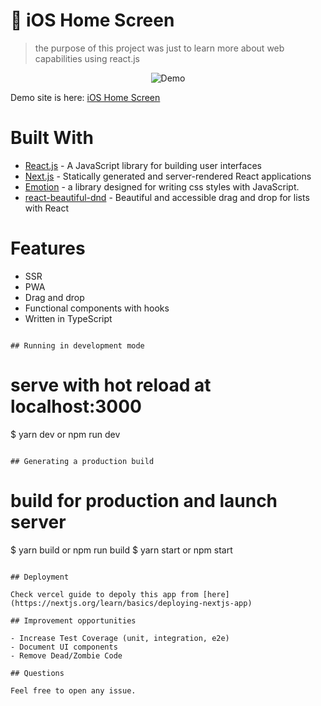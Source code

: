 # :iphone: iOS Home Screen

> the purpose of this project was just to learn more about web capabilities using react.js

<div align="center">
    <img src="./public/img/demo.gif" alt="Demo" />
</div>

Demo site is here: [iOS Home Screen](https://ios-homescreen.now.sh/)

# Built With

- [React.js](https://reactjs.org/) - A JavaScript library for building user interfaces
- [Next.js](https://nextjs.org/) - Statically generated and server-rendered React applications
- [Emotion](https://emotion.sh/) - a library designed for writing css styles with JavaScript.
- [react-beautiful-dnd](https://github.com/atlassian/react-beautiful-dnd) - Beautiful and accessible drag and drop for lists with React

# Features

- SSR
- PWA
- Drag and drop
- Functional components with hooks
- Written in TypeScript


```

## Running in development mode

```
# serve with hot reload at localhost:3000
$ yarn dev or npm run dev
```

## Generating a production build

```
# build for production and launch server
$ yarn build or npm run build
$ yarn start or npm start
```

## Deployment

Check vercel guide to depoly this app from [here](https://nextjs.org/learn/basics/deploying-nextjs-app)

## Improvement opportunities

- Increase Test Coverage (unit, integration, e2e)
- Document UI components
- Remove Dead/Zombie Code

## Questions

Feel free to open any issue.
